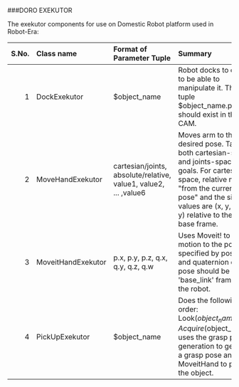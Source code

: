 ###DORO EXEKUTOR

The exekutor components for use on Domestic Robot platform used in Robot-Era:

|S.No.| Class name | Format of Parameter Tuple | Summary|
|----:|:-----------|:--------------------------|:-------|
|1| DockExekutor | $object_name | Robot docks to object to be able to manipulate it. The tuple $object_name.pos.geo should exist in the CAM.|  
|2| MoveHandExekutor | cartesian/joints, absolute/relative, value1, value2, ... ,value6 | Moves arm to the desired pose. Takes both cartesian-space and joints-space goals. For cartesian space, relative means "from the current pose" and the six values are (x, y, z, r, p, y) relative to the jaco's base frame.|
|3 | MoveitHandExekutor | p.x, p.y, p.z, q.x, q.y, q.z, q.w | Uses Moveit! to plan a motion to the pose specified by position __p__ and quaternion __q__. This pose should be in the 'base_link' frame of the robot.|
|4 | PickUpExekutor | $object_name | Does the following in order: Look($object_name), Acquire($object_name), uses the grasp pose generation to generate a grasp pose and uses MoveitHand to pick up the object.|